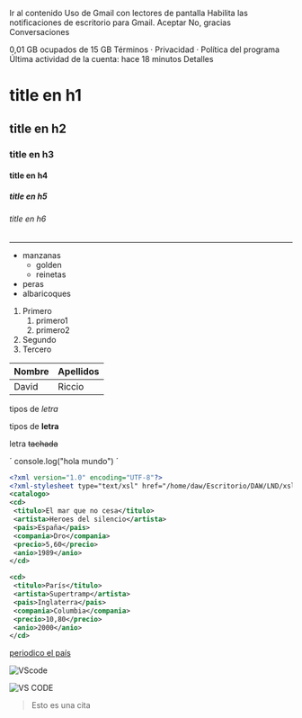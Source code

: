 

Ir al contenido
Uso de Gmail con lectores de pantalla
Habilita las notificaciones de escritorio para Gmail.   Aceptar  No, gracias
Conversaciones
   
0,01 GB ocupados de 15 GB
Términos · Privacidad · Política del programa
Última actividad de la cuenta: hace 18 minutos
Detalles

   
   <!--Encabezados  -->   
   
   # title en h1
   ## title en h2
   ### title en h3
   #### title en h4
   ##### title en h5
   ###### title en h6
   ---

   <!-- Listas desordenadas -->

   * manzanas
     * golden
     * reinetas
   * peras
   * albaricoques

   <!-- Listas ordenadas -->

   1. Primero
      1. primero1
      2. primero2 
   2. Segundo
   3. Tercero

   <!-- Tablas -->

   |Nombre|Apellidos|
   |------|---------|
   |David |Riccio  |
   
   <!-- Tipos de letras -->

   tipos de *letra*
   
   tipos de **letra**
   
   letra ~~tachada~~

   <!-- generar una línea de codigo -->

   ´
   console.log("hola mundo")
   ´

   ```xml
   <?xml version="1.0" encoding="UTF-8"?>
<?xml-stylesheet type="text/xsl" href="/home/daw/Escritorio/DAW/LND/xsl"?>
<catalogo>
  <cd>
    <titulo>El mar que no cesa</titulo>
    <artista>Heroes del silencio</artista>
    <pais>España</pais>
    <compania>Dro</compania>
    <precio>5,60</precio>
    <anio>1989</anio>
  </cd>
  
  <cd>
    <titulo>París</titulo>
    <artista>Supertramp</artista>
    <pais>Inglaterra</pais>
    <compania>Columbia</compania>
    <precio>10,80</precio>
    <anio>2000</anio>
  </cd>
   ```
  <!-- Accesos a páginas web -->

  [periodico el país](https://www.elpais.es 
  "periodico chachi")
   
   ![VScode](https://upload.wikimedia.org/wikipedia/commons/thumb/9/9a/Visual_Studio_Code_1.35_icon.svg/2048px-Visual_Studio_Code_1.35_icon.svg.png "VS STUDIO")

   ![VS CODE](/imagenes/vscode.jpeg)

   >Esto es una cita
